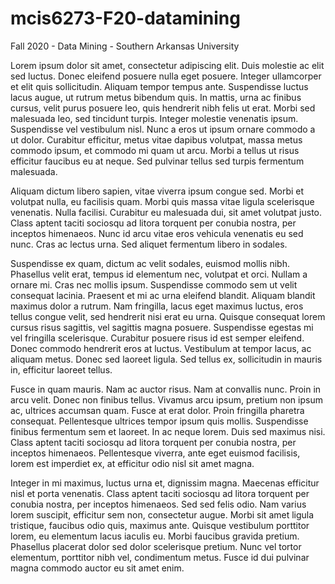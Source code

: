 # mcis6273-F20-datamining
Fall 2020 - Data Mining - Southern Arkansas University


Lorem ipsum dolor sit amet, consectetur adipiscing elit. Duis molestie ac elit sed luctus. Donec eleifend posuere nulla eget posuere. Integer ullamcorper et elit quis sollicitudin. Aliquam tempor tempus ante. Suspendisse luctus lacus augue, ut rutrum metus bibendum quis. In mattis, urna ac finibus cursus, velit purus posuere leo, quis hendrerit nibh felis ut erat. Morbi sed malesuada leo, sed tincidunt turpis. Integer molestie venenatis ipsum. Suspendisse vel vestibulum nisl. Nunc a eros ut ipsum ornare commodo a ut dolor. Curabitur efficitur, metus vitae dapibus volutpat, massa metus commodo ipsum, et commodo mi quam ut arcu. Morbi a tellus ut risus efficitur faucibus eu at neque. Sed pulvinar tellus sed turpis fermentum malesuada.

Aliquam dictum libero sapien, vitae viverra ipsum congue sed. Morbi et volutpat nulla, eu facilisis quam. Morbi quis massa vitae ligula scelerisque venenatis. Nulla facilisi. Curabitur eu malesuada dui, sit amet volutpat justo. Class aptent taciti sociosqu ad litora torquent per conubia nostra, per inceptos himenaeos. Nunc id arcu vitae eros vehicula venenatis eu sed nunc. Cras ac lectus urna. Sed aliquet fermentum libero in sodales.

Suspendisse ex quam, dictum ac velit sodales, euismod mollis nibh. Phasellus velit erat, tempus id elementum nec, volutpat et orci. Nullam a ornare mi. Cras nec mollis ipsum. Suspendisse commodo sem ut velit consequat lacinia. Praesent et mi ac urna eleifend blandit. Aliquam blandit maximus dolor a rutrum. Nam fringilla, lacus eget maximus luctus, eros tellus congue velit, sed hendrerit nisi erat eu urna. Quisque consequat lorem cursus risus sagittis, vel sagittis magna posuere. Suspendisse egestas mi vel fringilla scelerisque. Curabitur posuere risus id est semper eleifend. Donec commodo hendrerit eros at luctus. Vestibulum at tempor lacus, ac aliquam metus. Donec sed laoreet ligula. Sed tellus ex, sollicitudin in mauris in, efficitur laoreet tellus.

Fusce in quam mauris. Nam ac auctor risus. Nam at convallis nunc. Proin in arcu velit. Donec non finibus tellus. Vivamus arcu ipsum, pretium non ipsum ac, ultrices accumsan quam. Fusce at erat dolor. Proin fringilla pharetra consequat. Pellentesque ultrices tempor ipsum quis mollis. Suspendisse finibus fermentum sem et laoreet. In ac neque lorem. Duis sed maximus nisi. Class aptent taciti sociosqu ad litora torquent per conubia nostra, per inceptos himenaeos. Pellentesque viverra, ante eget euismod facilisis, lorem est imperdiet ex, at efficitur odio nisl sit amet magna.

Integer in mi maximus, luctus urna et, dignissim magna. Maecenas efficitur nisl et porta venenatis. Class aptent taciti sociosqu ad litora torquent per conubia nostra, per inceptos himenaeos. Sed sed felis odio. Nam varius lorem suscipit, efficitur sem non, consectetur augue. Morbi sit amet ligula tristique, faucibus odio quis, maximus ante. Quisque vestibulum porttitor lorem, eu elementum lacus iaculis eu. Morbi faucibus gravida pretium. Phasellus placerat dolor sed dolor scelerisque pretium. Nunc vel tortor elementum, porttitor nibh vel, condimentum metus. Fusce id dui pulvinar magna commodo auctor eu sit amet enim.
